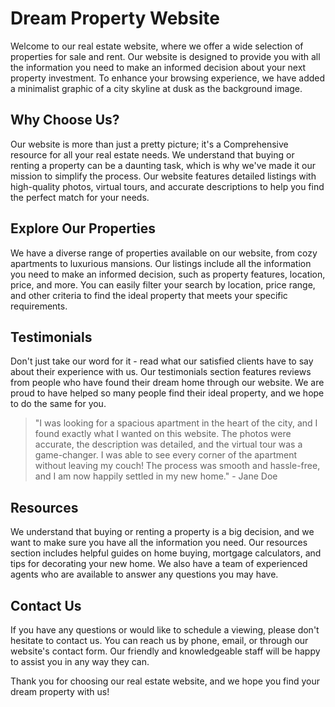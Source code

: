 <!--font:Exo 2-->

# Dream Property Website

Welcome to our real estate website, where we offer a wide selection of properties for sale and rent. Our website is designed to provide you with all the information you need to make an informed decision about your next property investment. To enhance your browsing experience, we have added a minimalist graphic of a city skyline at dusk as the background image.

## Why Choose Us?

Our website is more than just a pretty picture; it's a Com<wbr>pre<wbr>hen<wbr>sive resource for all your real estate needs. We understand that buying or renting a property can be a daunting task, which is why we've made it our mission to simplify the process. Our website features detailed listings with high-quality photos, virtual tours, and accurate descriptions to help you find the perfect match for your needs.

## Explore Our Properties

We have a diverse range of properties available on our website, from cozy apartments to luxurious mansions. Our listings include all the information you need to make an informed decision, such as property features, location, price, and more. You can easily filter your search by location, price range, and other criteria to find the ideal property that meets your specific requirements.

## Testimonials

Don't just take our word for it - read what our satisfied clients have to say about their experience with us. Our testimonials section features reviews from people who have found their dream home through our website. We are proud to have helped so many people find their ideal property, and we hope to do the same for you.

> "I was looking for a spacious apartment in the heart of the city, and I found exactly what I wanted on this website. The photos were accurate, the description was detailed, and the virtual tour was a game-changer. I was able to see every corner of the apartment without leaving my couch! The process was smooth and hassle-free, and I am now happily settled in my new home." - Jane Doe

## Resources

We understand that buying or renting a property is a big decision, and we want to make sure you have all the information you need. Our resources section includes helpful guides on home buying, mortgage calculators, and tips for decorating your new home. We also have a team of experienced agents who are available to answer any questions you may have.

## Contact Us

If you have any questions or would like to schedule a viewing, please don't hesitate to contact us. You can reach us by phone, email, or through our website's contact form. Our friendly and knowledgeable staff will be happy to assist you in any way they can.

Thank you for choosing our real estate website, and we hope you find your dream property with us!

<!--

Write me content for website with wallpaper which alt text is:

"A minimalist graphic of a city skyline at dusk for a real estate or architecture website"

The name/title of the page should not be 1:1 copy of the alt text but rather a real content of the website which is using this wallpaper.

- Use markdown format
- Start with heading
- Heading should be short and concise
- The content should look like a real website
- The website should not be about the wallpaper, wallpaper is just a related background
- Heading should be contain work "wallpaper" or "background"
- Include real sections like references, contact, user stories, etc. use things relevant to the page purpose.
- Feel free to use structure like headings, bullets, numbering, blockquotes, paragraphs, horizontal lines, etc.
- You can use formatting like bold or _italic_
- You can include UTF-8 emojis
- Links should be only #hash anchors (and you can refer to the document itself)
- Do not include images


---


# Cityscape Wallpaper for Your Real Estate Website

Welcome to our real estate website, where we offer a wide range of properties for sale and rent. Our website is designed to provide you with all the information you need to make an informed decision about your next property investment. To enhance your browsing experience, we have added a minimalist graphic of a city skyline at dusk as the background wallpaper for our website.

## Why Choose Our Cityscape Wallpaper?

Our cityscape wallpaper is not just a pretty picture; it is carefully chosen to reflect the theme of our website. As a real estate website, we want to showcase the beauty and potential of the properties we offer. The city skyline at dusk represents the promise of a new beginning, the excitement of a bustling city, and the endless possibilities that await our clients.

## Explore Our Properties

We have a diverse range of properties available on our website, from cozy apartments to luxurious mansions. Our listings include detailed descriptions, high-quality photos, and virtual tours to help you get a better idea of what each property has to offer. You can easily filter your search by location, price range, and other criteria to find the perfect match for your needs.

## User Stories

Don't just take our word for it - read what our satisfied clients have to say about their experience with us. Our user stories section features testimonials from people who have found their dream home through our website. We are proud to have helped so many people find their ideal property, and we hope to do the same for you.

> "I was looking for a spacious apartment in the heart of the city, and I found exactly what I wanted on this website. The photos were accurate, the description was detailed, and the virtual tour was a game-changer. I was able to see every corner of the apartment without leaving my couch! The process was smooth and hassle-free, and I am now happily settled in my new home." - Jane Doe

## References

We understand that buying or renting a property is a big decision, and we want to make sure you have all the information you need. Our references section includes helpful resources such as guides on home buying, mortgage calculators, and tips for decorating your new home. We also have a team of experienced agents who are available to answer any questions you may have.

## Contact Us

If you have any questions or would like to schedule a viewing, please don't hesitate to contact us. You can reach us by phone, email, or through our website's contact form. Our friendly and knowledgeable staff will be happy to assist you in any way they can.

Thank you for choosing our real estate website, and we hope you enjoy our cityscape wallpaper as much as we do!


---


Heading should not include word "wallpaper". The website should not be about the wallpaper itself, wallpaper is just a related background, rewrite whole content.


---


# Discover Your Dream Property with Our Real Estate Website

Welcome to our real estate website, where we offer a wide selection of properties for sale and rent. Our website is designed to provide you with all the information you need to make an informed decision about your next property investment. To enhance your browsing experience, we have added a minimalist graphic of a city skyline at dusk as the background image.

## Why Choose Us?

Our website is more than just a pretty picture; it's a Com<wbr>pre<wbr>hen<wbr>sive resource for all your real estate needs. We understand that buying or renting a property can be a daunting task, which is why we've made it our mission to simplify the process. Our website features detailed listings with high-quality photos, virtual tours, and accurate descriptions to help you find the perfect match for your needs.

## Explore Our Properties

We have a diverse range of properties available on our website, from cozy apartments to luxurious mansions. Our listings include all the information you need to make an informed decision, such as property features, location, price, and more. You can easily filter your search by location, price range, and other criteria to find the ideal property that meets your specific requirements.

## Testimonials

Don't just take our word for it - read what our satisfied clients have to say about their experience with us. Our testimonials section features reviews from people who have found their dream home through our website. We are proud to have helped so many people find their ideal property, and we hope to do the same for you.

> "I was looking for a spacious apartment in the heart of the city, and I found exactly what I wanted on this website. The photos were accurate, the description was detailed, and the virtual tour was a game-changer. I was able to see every corner of the apartment without leaving my couch! The process was smooth and hassle-free, and I am now happily settled in my new home." - Jane Doe

## Resources

We understand that buying or renting a property is a big decision, and we want to make sure you have all the information you need. Our resources section includes helpful guides on home buying, mortgage calculators, and tips for decorating your new home. We also have a team of experienced agents who are available to answer any questions you may have.

## Contact Us

If you have any questions or would like to schedule a viewing, please don't hesitate to contact us. You can reach us by phone, email, or through our website's contact form. Our friendly and knowledgeable staff will be happy to assist you in any way they can.

Thank you for choosing our real estate website, and we hope you find your dream property with us!

-->

